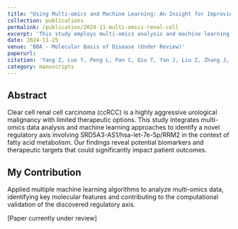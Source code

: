 ```yaml
---
title: "Using Multi-omics and Machine Learning: An Insight for Improving Outcomes in Clear Cell Renal Cell Carcinoma via Fatty Acid Metabolism-related SRD5A3-AS1/hsa-let-7e-5p/RRM2 Regulatory Axis"
collection: publications
permalink: /publication/2024-11-multi-omics-renal-cell
excerpt: 'This study employs multi-omics analysis and machine learning to identify a novel regulatory axis in clear cell renal cell carcinoma, offering new insights for therapeutic strategies.'
date: 2024-11-25
venue: 'BBA - Molecular Basis of Disease (Under Review)'
paperurl: 
citation: 'Yang Z, Luo Y, Peng L, Pan C, Qiu T, Yan J, Liu Z, Zhang J, Zhang Y, Sun M. (Submitted 2024). &quot;Using Multi-omics and Machine Learning: An Insight for Improving Outcomes in Clear Cell Renal Cell Carcinoma via Fatty Acid Metabolism-related SRD5A3-AS1/hsa-let-7e-5p/RRM2 Regulatory Axis.&quot; <i>BBA - Molecular Basis of Disease</i>.'
category: manuscripts
---
```


## Abstract

Clear cell renal cell carcinoma (ccRCC) is a highly aggressive urological malignancy with limited therapeutic options. This study integrates multi-omics data analysis and machine learning approaches to identify a novel regulatory axis involving SRD5A3-AS1/hsa-let-7e-5p/RRM2 in the context of fatty acid metabolism. Our findings reveal potential biomarkers and therapeutic targets that could significantly impact patient outcomes.

## My Contribution

Applied multiple machine learning algorithms to analyze multi-omics data, identifying key molecular features and contributing to the computational validation of the discovered regulatory axis.

[Paper currently under review] 